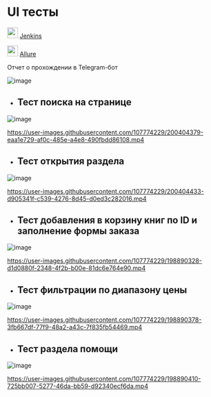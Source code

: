 # <h1>UI тесты</h1>

<img src="https://user-images.githubusercontent.com/107774229/198146350-1c541de9-3ef0-429a-a9cb-96aae4444891.png" width="25"> <a href="https://jenkins.autotests.cloud/job/001_satrn8_lesson23_page_object/" target="_blank">Jenkins</a>

<img src="https://user-images.githubusercontent.com/107774229/198146647-42f39a19-07b2-4bde-b21a-b570aa703f09.svg" width="25"> <a href="https://jenkins.autotests.cloud/job/001_satrn8_lesson23_page_object/2/allure/" target="_blank">Allure</a>

Отчет о прохождении в Telegram-бот

![image](https://user-images.githubusercontent.com/107774229/198902968-603bb3ed-4d83-4612-984c-0d9644ccc457.png)


   * <h2>Тест поиска на странице</h2> 
  
![image](https://user-images.githubusercontent.com/107774229/200404682-89c1edfa-da64-4778-beba-f957dc0cf244.png)
  
https://user-images.githubusercontent.com/107774229/200404379-eaa1e729-af0c-485e-a4e8-490fbdd86108.mp4

   * <h2>Тест открытия раздела</h2>
  
![image](https://user-images.githubusercontent.com/107774229/200404757-9c8c750e-ac60-4c2a-8b81-55d600b0cef4.png)

https://user-images.githubusercontent.com/107774229/200404433-d905341f-c539-4276-8d45-d0ed3c282016.mp4

   * <h2>Тест добавления в корзину книг по ID и заполнение формы заказа</h2>
  
![image](https://user-images.githubusercontent.com/107774229/198890326-e67fbfe2-8096-485c-8d34-a4daf31849ab.png)

https://user-images.githubusercontent.com/107774229/198890328-d1d0880f-2348-4f2b-b00e-81dc6e764e90.mp4

   * <h2>Тест фильтрации по диапазону цены</h2>
  
![image](https://user-images.githubusercontent.com/107774229/198890366-0e3241d3-f2f5-4ab2-b4bd-a271bcee8852.png)

https://user-images.githubusercontent.com/107774229/198890378-3fb667df-77f9-48a2-a43c-7f835fb54469.mp4

   * <h2>Тест раздела помощи</h2>
  
![image](https://user-images.githubusercontent.com/107774229/198890406-2dbed7fd-c889-445f-af25-d832fc930356.png)

https://user-images.githubusercontent.com/107774229/198890410-725bb007-5277-46da-bb59-d92340ecf6da.mp4
